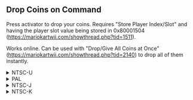 ## Drop Coins on Command

Press activator to drop your coins. Requires "Store Player Index/Slot" and having the player slot value being stored in 0x80001504 (https://mariokartwii.com/showthread.php?tid=1511).

Works online. Can be used with "Drop/Give All Coins at Once" (https://mariokartwii.com/showthread.php?tid=2140) to drop all of them instantly.

<details>
<summary>NTSC-U</summary>

```powerpc
C252E6E4 00000009
81830000 9421FF80
BC610008 3D808034
A18CXXXX 718BYYYY
41820020 3D808000
808C1504 7C852378
3D808053 618C4F48
7D8903A6 4E800421
B8610008 38210080
60000000 00000000
```
</details>

<details>
<summary>PAL</summary>

```powerpc
C251B0C0 00000009
81830000 9421FF80
BC610008 3D808034
A18CXXXX 718BYYYY
41820020 3D808000
808C1504 7C852378
3D808053 618C9A90
7D8903A6 4E800421
B8610008 38210080
60000000 00000000
```
</details>

<details>
<summary>NTSC-J</summary>

```powerpc
C251AA40 00000009
81830000 9421FF80
BC610008 3D808034
A18CXXXX 718BYYYY
41820020 3D808000
808C1504 7C852378
3D808053 618C9410
7D8903A6 4E800421
B8610008 38210080
60000000 00000000
```
</details>

<details>
<summary>NTSC-K</summary>

```powerpc
C25090E0 00000009
81830000 9421FF80
BC610008 3D808035
A18CXXXX 718BYYYY
41820020 3D808000
808C1504 7C852378
3D808052 618C7AE8
7D8903A6 4E800421
B8610008 38210080
60000000 00000000
```
</details>